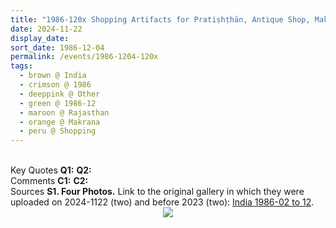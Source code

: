 ```yaml
---
title: "1986-120x Shopping Artifacts for Pratiṣhṭhān, Antique Shop, Makrana (125 kms W of Jaipur), Rajasthan, India"
date: 2024-11-22
display_date: 
sort_date: 1986-12-04
permalink: /events/1986-1204-120x
tags:
  - brown @ India
  - crimson @ 1986
  - deeppink @ Other
  - green @ 1986-12
  - maroon @ Rajasthan
  - orange @ Makrana
  - peru @ Shopping
---
```


<br>

<wave-list>
  <list-title color="DarkSeaGreen" width="55">Key Quotes</list-title>
  <list-item color="BlanchedAlmond" width="280"><b>Q1:</b> <i></i></list-item>
  <list-item color="Lavender" width="280"><b>Q2:</b> <i></i></list-item>
</wave-list>

<br>

<wave-list>
  <list-title color="DarkSeaGreen" width="55">Comments</list-title>
  <list-item color="BlanchedAlmond" width="280"><b>C1:</b> <i></i></list-item>
  <list-item color="Lavender" width="280"><b>C2:</b> <i></i></list-item>
</wave-list>

<br>

<wave-list>
  <list-title color="DarkSeaGreen" width="40">Sources</list-title>
  <list-item color="BlanchedAlmond"  width="280"><b>S1. Four Photos.</b> Link to the original gallery in which they were uploaded on 2024-1122 (two) and before 2023 (two): <a href="https://eternalmoments.smugmug.com/Countries/India/1986-02-to-12">India 1986-02 to 12</a>.</list-item>
</wave-list>

<div style="text-align: center"><img src="https://pub-bcc3cbe9b1e94ba1ac28915f7a3900fa.r2.dev/1986-120x_Shopping_Artifacts_for_Pratishthan_Antique_Shop_Makrana_(125_kms_W_of_Jaipur)_Rajasthan_India_01_(Photo_credit_Rajesh_Viren_Shah).jpg" /></div>